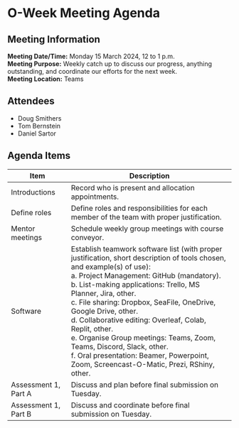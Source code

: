 # O-Week Meeting Agenda
## Meeting Information
**Meeting Date/Time:** Monday 15 March 2024, 12 to 1 p.m.  
**Meeting Purpose:** Weekly catch up to discuss our progress, anything outstanding, and coordinate our efforts for the next week.  
**Meeting Location:** Teams  

## Attendees
- Doug Smithers
- Tom Bernstein
- Daniel Sartor

## Agenda Items

Item | Description
---- | ----
Introductions | Record who is present and allocation appointments.
Define roles | Define roles and responsibilities for each member of the team with proper justification.
Mentor meetings | Schedule weekly group meetings with course conveyor.
Software | Establish teamwork software list (with proper justification, short description of tools chosen, and example(s) of use): <br>a.	Project Management: GitHub (mandatory). <br>b.	List-making applications: Trello, MS Planner, Jira, other. <br>c.	File sharing: Dropbox, SeaFile, OneDrive, Google Drive, other. <br>d.	Collaborative editing: Overleaf, Colab, Replit, other. <br>e.	Organise Group meetings: Teams, Zoom, Teams, Discord, Slack, other. <br>f.	Oral presentation: Beamer, Powerpoint, Zoom, Screencast-O-Matic, Prezi, RShiny, other.
Assessment 1, Part A | Discuss and plan before final submission on Tuesday.
Assessment 1, Part B | Discuss and coordinate before final submission on Tuesday.